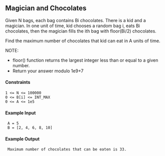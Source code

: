## Magician and Chocolates
Given N bags, each bag contains Bi chocolates. There is a kid and a magician. In one unit of time, kid chooses a random bag i, eats Bi chocolates, then the magician fills the ith bag with floor(Bi/2) chocolates.

Find the maximum number of chocolates that kid can eat in A units of time.

NOTE:
- floor() function returns the largest integer less than or equal to a given number.
- Return your answer modulo 1e9+7


#### Constraints
```
1 <= N <= 100000
0 <= B[i] <= INT_MAX
0 <= A <= 1e5
```

#### Example Input
```
 A = 5
 B = [2, 4, 6, 8, 10]
```

#### Example Output
```
 Maximum number of chocolates that can be eaten is 33.
```
